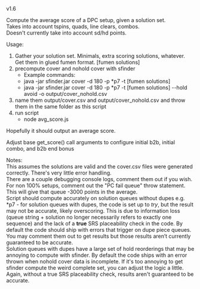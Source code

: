 v1.6

Compute the average score of a DPC setup, given a solution set.  
Takes into account tspins, quads, line clears, combos.  
Doesn't currently take into account sd/hd points.

Usage:
1) Gather your solution set. Minimals, extra scoring solutions, whatever. Get them in glued fumen format. [fumen solutions]
2) precompute cover and nohold cover with sfinder
    - Example commands:
    - java -jar sfinder.jar cover -d 180 -p *p7 -t [fumen solutions]
    - java -jar sfinder.jar cover -d 180 -p *p7 -t [fumen solutions] --hold avoid -o output/cover_nohold.csv
3) name them output/cover.csv and output/cover_nohold.csv and throw them in the same folder as this script
4) run script
    - node avg_score.js

Hopefully it should output an average score.

Adjust base get_score() call arguments to configure initial b2b, initial combo, and b2b end bonus

Notes:  
This assumes the solutions are valid and the cover.csv files were generated correctly. There's very little error handling.  
There are a couple debugging console logs, comment them out if you wish.  
For non 100% setups, comment out the "PC fail queue" throw statement. This will give that queue -3000 points in the average.  
Script should compute accurately on solution queues without dupes e.g. *p7 - for solution queues with dupes, the code is set up to _try_, but the result may not be accurate, likely overscoring. This is due to information loss (queue string + solution no longer necessarily refers to exactly one sequence) and the lack of a **true** SRS placeability check in the code. By default the code should ship with errors that trigger on dupe piece queues. You may comment them out to get results but those results aren’t currently guaranteed to be accurate.  
Solution queues with dupes have a large set of hold reorderings that may be annoying to compute with sfinder. By default the code ships with an error thrown when nohold cover data is incomplete. If it's too annoying to get sfinder compute the weird complete set, you can adjust the logic a little. Again, without a true SRS placeability check, results aren't guaranteed to be accurate.